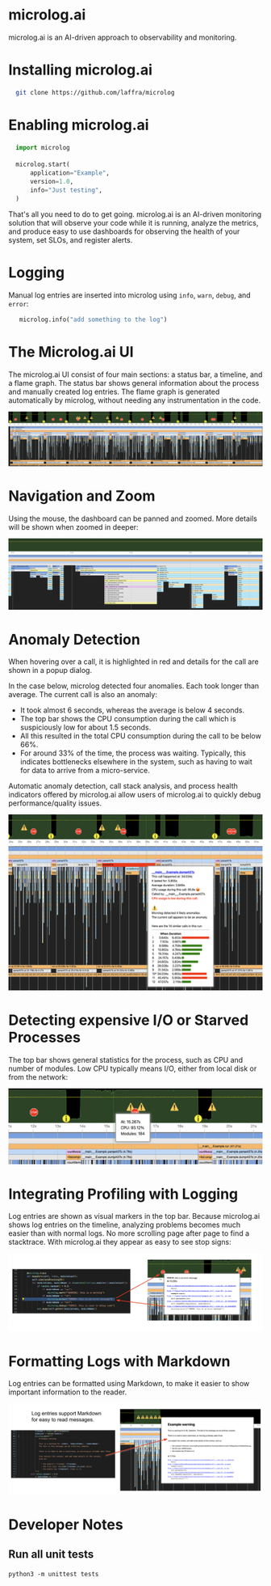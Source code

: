 # microlog.ai

microlog.ai is an AI-driven approach to observability and monitoring.

# Installing microlog.ai

```bash
  git clone https://github.com/laffra/microlog
```

# Enabling microlog.ai

```python
  import microlog

  microlog.start(
      application="Example",
      version=1.0,
      info="Just testing",
  )
``` 

That's all you need to do to get going. microlog.ai is an AI-driven monitoring solution that 
will observe your code while it is running, analyze the metrics, and produce easy to use 
dashboards for observing the health of your system, set SLOs, and register alerts.

# Logging 

Manual log entries are inserted into microlog using `info`, `warn`, `debug`, and `error`:

```python
   microlog.info("add something to the log")
```

# The Microlog.ai UI 

The microlog.ai UI consist of four main sections: a status bar, a timeline, and a flame graph. The status bar shows general information about the process and manually created log entries. The flame graph is generated automatically by microlog, without needing any instrumentation in the code. 

![Example run of microlog](images/overview.png)

# Navigation and Zoom

Using the mouse, the dashboard can be panned and zoomed. More details will be shown when zoomed in deeper:

![Example run of microlog](images/zoomedin.png)

# Anomaly Detection

When hovering over a call, it is highlighted in red and details for the call are shown in a popup dialog.

In the case below, microlog detected four anomalies. Each took longer than average. The current call is also an anomaly:
 - It took almost 6 seconds, whereas the average is below 4 seconds. 
 - The top bar shows the CPU consumption during the call which is suspiciously low for about 1.5 seconds. 
 - All this resulted in the total CPU consumption during the call to be below 66%. 
 - For around 33% of the time, the process was waiting. Typically, this indicates bottlenecks elsewhere in the system, such as having to wait for data to arrive from a micro-service. 

Automatic anomaly detection, call stack analysis, and process health indicators offered by microlog.ai allow users of microlog.ai to quickly debug performance/quality issues.

![Example run of microlog](images/dialog.png)

# Detecting expensive I/O or Starved Processes

The top bar shows general statistics for the process, such as CPU and number of modules. Low CPU typically means I/O, either from local disk or from the network:

![microlog.ai logs](images/status.png)

# Integrating Profiling with Logging

Log entries are shown as visual markers in the top bar. Because microlog.ai shows log entries on the timeline, analyzing problems becomes much easier than with normal logs. No more scrolling page after page to find a stacktrace. With microlog.ai they appear as easy to see stop signs:

![microlog.ai logs](images/error-log.png)

# Formatting Logs with Markdown

Log entries can be formatted using Markdown, to make it easier to show important information to the reader.

![microlog.ai logs](images/markdown.png)


# Developer Notes

## Run all unit tests

```
python3 -m unittest tests
```
